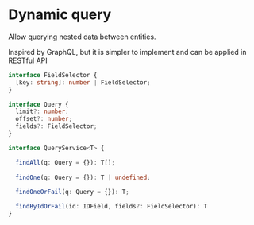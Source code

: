 # Dynamic query

Allow querying nested data between entities.

Inspired by GraphQL, but it is simpler to implement and can be applied in RESTful API

```ts
interface FieldSelector {
  [key: string]: number | FieldSelector;
}

interface Query {
  limit?: number;
  offset?: number;
  fields?: FieldSelector;
}

interface QueryService<T> {

  findAll(q: Query = {}): T[];
  
  findOne(q: Query = {}): T | undefined;
  
  findOneOrFail(q: Query = {}): T;

  findByIdOrFail(id: IDField, fields?: FieldSelector): T
}
```